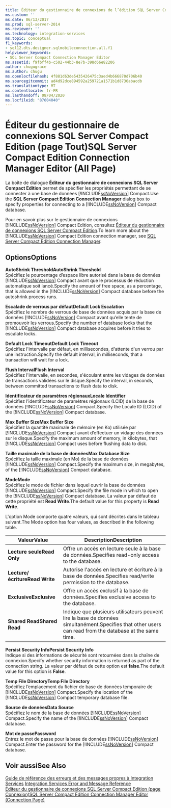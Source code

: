 ```yaml
---
title: Éditeur du gestionnaire de connexions de l’édition SQL Server Compact (page tout) | Microsoft Docs
ms.custom: ''
ms.date: 06/13/2017
ms.prod: sql-server-2014
ms.reviewer: ''
ms.technology: integration-services
ms.topic: conceptual
f1_keywords:
- sql12.dts.designer.sqlmobileconnection.all.f1
helpviewer_keywords:
- SQL Server Compact Connection Manager Editor
ms.assetid: f9fbff4b-c502-44b3-8e7b-398d66e82206
author: chugugrace
ms.author: chugu
ms.openlocfilehash: 4f881d63de5435426475c3aed4b666870d706b40
ms.sourcegitcommit: ad4d92dce894592a259721a1571b1d8736abacdb
ms.translationtype: MT
ms.contentlocale: fr-FR
ms.lasthandoff: 08/04/2020
ms.locfileid: "87604040"
---
```

# <a name="sql-server-compact-edition-connection-manager-editor-all-page"></a><span data-ttu-id="a5ba6-102">Éditeur du gestionnaire de connexions SQL Server Compact Edition (page Tout)</span><span class="sxs-lookup"><span data-stu-id="a5ba6-102">SQL Server Compact Edition Connection Manager Editor (All Page)</span></span>
  <span data-ttu-id="a5ba6-103">La boîte de dialogue **Éditeur du gestionnaire de connexions SQL Server Compact Edition** permet de spécifier les propriétés permettant de se connecter à une base de données [!INCLUDE[ssNoVersion](../includes/ssnoversion-md.md)] Compact.</span><span class="sxs-lookup"><span data-stu-id="a5ba6-103">Use the **SQL Server Compact Edition Connection Manager** dialog box to specify properties for connecting to a [!INCLUDE[ssNoVersion](../includes/ssnoversion-md.md)] Compact database.</span></span>  
  
 <span data-ttu-id="a5ba6-104">Pour en savoir plus sur le gestionnaire de connexions [!INCLUDE[ssNoVersion](../includes/ssnoversion-md.md)] Compact Edition, consultez [Éditeur du gestionnaire de connexions SQL Server Compact Edition](connection-manager/sql-server-compact-edition-connection-manager.md).</span><span class="sxs-lookup"><span data-stu-id="a5ba6-104">To learn more about the [!INCLUDE[ssNoVersion](../includes/ssnoversion-md.md)] Compact Edition connection manager, see [SQL Server Compact Edition Connection Manager](connection-manager/sql-server-compact-edition-connection-manager.md).</span></span>  
  
## <a name="options"></a><span data-ttu-id="a5ba6-105">Options</span><span class="sxs-lookup"><span data-stu-id="a5ba6-105">Options</span></span>  
 <span data-ttu-id="a5ba6-106">**AutoShrink Threshold**</span><span class="sxs-lookup"><span data-stu-id="a5ba6-106">**AutoShrink Threshold**</span></span>  
 <span data-ttu-id="a5ba6-107">Spécifiez le pourcentage d’espace libre autorisé dans la base de données [!INCLUDE[ssNoVersion](../includes/ssnoversion-md.md)] Compact avant que le processus de réduction automatique soit lancé.</span><span class="sxs-lookup"><span data-stu-id="a5ba6-107">Specify the amount of free space, as a percentage, that is allowed in the [!INCLUDE[ssNoVersion](../includes/ssnoversion-md.md)] Compact database before the autoshrink process runs.</span></span>  
  
 <span data-ttu-id="a5ba6-108">**Escalade de verrous par défaut**</span><span class="sxs-lookup"><span data-stu-id="a5ba6-108">**Default Lock Escalation**</span></span>  
 <span data-ttu-id="a5ba6-109">Spécifiez le nombre de verrous de base de données acquis par la base de données [!INCLUDE[ssNoVersion](../includes/ssnoversion-md.md)] Compact avant qu’elle tente de promouvoir les verrous.</span><span class="sxs-lookup"><span data-stu-id="a5ba6-109">Specify the number of database locks that the [!INCLUDE[ssNoVersion](../includes/ssnoversion-md.md)] Compact database acquires before it tries to escalate locks.</span></span>  
  
 <span data-ttu-id="a5ba6-110">**Default Lock Timeout**</span><span class="sxs-lookup"><span data-stu-id="a5ba6-110">**Default Lock Timeout**</span></span>  
 <span data-ttu-id="a5ba6-111">Spécifiez l'intervalle par défaut, en millisecondes, d'attente d'un verrou par une instruction.</span><span class="sxs-lookup"><span data-stu-id="a5ba6-111">Specify the default interval, in milliseconds, that a transaction will wait for a lock.</span></span>  
  
 <span data-ttu-id="a5ba6-112">**Flush Interval**</span><span class="sxs-lookup"><span data-stu-id="a5ba6-112">**Flush Interval**</span></span>  
 <span data-ttu-id="a5ba6-113">Spécifiez l'intervalle, en secondes, s'écoulant entre les vidages de données de transactions validées sur le disque.</span><span class="sxs-lookup"><span data-stu-id="a5ba6-113">Specify the interval, in seconds, between committed transactions to flush data to disk.</span></span>  
  
 <span data-ttu-id="a5ba6-114">**Identificateur de paramètres régionaux**</span><span class="sxs-lookup"><span data-stu-id="a5ba6-114">**Locale Identifier**</span></span>  
 <span data-ttu-id="a5ba6-115">Spécifiez l’identificateur de paramètres régionaux (LCID) de la base de données [!INCLUDE[ssNoVersion](../includes/ssnoversion-md.md)] Compact.</span><span class="sxs-lookup"><span data-stu-id="a5ba6-115">Specify the Locale ID (LCID) of the [!INCLUDE[ssNoVersion](../includes/ssnoversion-md.md)] Compact database.</span></span>  
  
 <span data-ttu-id="a5ba6-116">**Max Buffer Size**</span><span class="sxs-lookup"><span data-stu-id="a5ba6-116">**Max Buffer Size**</span></span>  
 <span data-ttu-id="a5ba6-117">Spécifiez la quantité maximale de mémoire (en Ko) utilisée par [!INCLUDE[ssNoVersion](../includes/ssnoversion-md.md)] Compact avant d’effectuer un vidage des données sur le disque.</span><span class="sxs-lookup"><span data-stu-id="a5ba6-117">Specify the maximum amount of memory, in kilobytes, that [!INCLUDE[ssNoVersion](../includes/ssnoversion-md.md)] Compact uses before flushing data to disk.</span></span>  
  
 <span data-ttu-id="a5ba6-118">**Taille maximale de la base de données**</span><span class="sxs-lookup"><span data-stu-id="a5ba6-118">**Max Database Size**</span></span>  
 <span data-ttu-id="a5ba6-119">Spécifiez la taille maximale (en Mo) de la base de données [!INCLUDE[ssNoVersion](../includes/ssnoversion-md.md)] Compact.</span><span class="sxs-lookup"><span data-stu-id="a5ba6-119">Specify the maximum size, in megabytes, of the [!INCLUDE[ssNoVersion](../includes/ssnoversion-md.md)] Compact database.</span></span>  
  
 <span data-ttu-id="a5ba6-120">**Mode**</span><span class="sxs-lookup"><span data-stu-id="a5ba6-120">**Mode**</span></span>  
 <span data-ttu-id="a5ba6-121">Spécifiez le mode de fichier dans lequel ouvrir la base de données [!INCLUDE[ssNoVersion](../includes/ssnoversion-md.md)] Compact.</span><span class="sxs-lookup"><span data-stu-id="a5ba6-121">Specify the file mode in which to open the [!INCLUDE[ssNoVersion](../includes/ssnoversion-md.md)] Compact database.</span></span> <span data-ttu-id="a5ba6-122">La valeur par défaut de cette propriété est **Read Write**.</span><span class="sxs-lookup"><span data-stu-id="a5ba6-122">The default value for this property is **Read Write**.</span></span>  
  
 <span data-ttu-id="a5ba6-123">L'option Mode comporte quatre valeurs, qui sont décrites dans le tableau suivant.</span><span class="sxs-lookup"><span data-stu-id="a5ba6-123">The Mode option has four values, as described in the following table.</span></span>  
  
|<span data-ttu-id="a5ba6-124">Valeur</span><span class="sxs-lookup"><span data-stu-id="a5ba6-124">Value</span></span>|<span data-ttu-id="a5ba6-125">Description</span><span class="sxs-lookup"><span data-stu-id="a5ba6-125">Description</span></span>|  
|-----------|-----------------|  
|<span data-ttu-id="a5ba6-126">**Lecture seule**</span><span class="sxs-lookup"><span data-stu-id="a5ba6-126">**Read Only**</span></span>|<span data-ttu-id="a5ba6-127">Offre un accès en lecture seule à la base de données.</span><span class="sxs-lookup"><span data-stu-id="a5ba6-127">Specifies read-only access to the database.</span></span>|  
|<span data-ttu-id="a5ba6-128">**Lecture/écriture**</span><span class="sxs-lookup"><span data-stu-id="a5ba6-128">**Read Write**</span></span>|<span data-ttu-id="a5ba6-129">Autorise l'accès en lecture et écriture à la base de données.</span><span class="sxs-lookup"><span data-stu-id="a5ba6-129">Specifies read/write permission to the database.</span></span>|  
|<span data-ttu-id="a5ba6-130">**Exclusive**</span><span class="sxs-lookup"><span data-stu-id="a5ba6-130">**Exclusive**</span></span>|<span data-ttu-id="a5ba6-131">Offre un accès exclusif à la base de données.</span><span class="sxs-lookup"><span data-stu-id="a5ba6-131">Specifies exclusive access to the database.</span></span>|  
|<span data-ttu-id="a5ba6-132">**Shared Read**</span><span class="sxs-lookup"><span data-stu-id="a5ba6-132">**Shared Read**</span></span>|<span data-ttu-id="a5ba6-133">Indique que plusieurs utilisateurs peuvent lire la base de données simultanément.</span><span class="sxs-lookup"><span data-stu-id="a5ba6-133">Specifies that other users can read from the database at the same time.</span></span>|  
  
 <span data-ttu-id="a5ba6-134">**Persist Security Info**</span><span class="sxs-lookup"><span data-stu-id="a5ba6-134">**Persist Security Info**</span></span>  
 <span data-ttu-id="a5ba6-135">Indique si des informations de sécurité sont retournées dans la chaîne de connexion.</span><span class="sxs-lookup"><span data-stu-id="a5ba6-135">Specify whether security information is returned as part of the connection string.</span></span> <span data-ttu-id="a5ba6-136">La valeur par défaut de cette option est **false**.</span><span class="sxs-lookup"><span data-stu-id="a5ba6-136">The default value for this option is **False**.</span></span>  
  
 <span data-ttu-id="a5ba6-137">**Temp File Directory**</span><span class="sxs-lookup"><span data-stu-id="a5ba6-137">**Temp File Directory**</span></span>  
 <span data-ttu-id="a5ba6-138">Spécifiez l’emplacement du fichier de base de données temporaire de [!INCLUDE[ssNoVersion](../includes/ssnoversion-md.md)] Compact.</span><span class="sxs-lookup"><span data-stu-id="a5ba6-138">Specify the location of the [!INCLUDE[ssNoVersion](../includes/ssnoversion-md.md)] Compact temporary database file.</span></span>  
  
 <span data-ttu-id="a5ba6-139">**Source de données**</span><span class="sxs-lookup"><span data-stu-id="a5ba6-139">**Data Source**</span></span>  
 <span data-ttu-id="a5ba6-140">Spécifiez le nom de la base de données [!INCLUDE[ssNoVersion](../includes/ssnoversion-md.md)] Compact.</span><span class="sxs-lookup"><span data-stu-id="a5ba6-140">Specify the name of the [!INCLUDE[ssNoVersion](../includes/ssnoversion-md.md)] Compact database.</span></span>  
  
 <span data-ttu-id="a5ba6-141">**Mot de passe**</span><span class="sxs-lookup"><span data-stu-id="a5ba6-141">**Password**</span></span>  
 <span data-ttu-id="a5ba6-142">Entrez le mot de passe pour la base de données [!INCLUDE[ssNoVersion](../includes/ssnoversion-md.md)] Compact.</span><span class="sxs-lookup"><span data-stu-id="a5ba6-142">Enter the password for the [!INCLUDE[ssNoVersion](../includes/ssnoversion-md.md)] Compact database.</span></span>  
  
## <a name="see-also"></a><span data-ttu-id="a5ba6-143">Voir aussi</span><span class="sxs-lookup"><span data-stu-id="a5ba6-143">See Also</span></span>  
 <span data-ttu-id="a5ba6-144">[Guide de référence des erreurs et des messages propres à Integration Services](../../2014/integration-services/integration-services-error-and-message-reference.md) </span><span class="sxs-lookup"><span data-stu-id="a5ba6-144">[Integration Services Error and Message Reference](../../2014/integration-services/integration-services-error-and-message-reference.md) </span></span>  
 [<span data-ttu-id="a5ba6-145">Éditeur du gestionnaire de connexions SQL Server Compact Edition &#40;page Connexion&#41;</span><span class="sxs-lookup"><span data-stu-id="a5ba6-145">SQL Server Compact Edition Connection Manager Editor &#40;Connection Page&#41;</span></span>](../../2014/integration-services/sql-server-compact-edition-connection-manager-editor-connection-page.md)  
  
  

